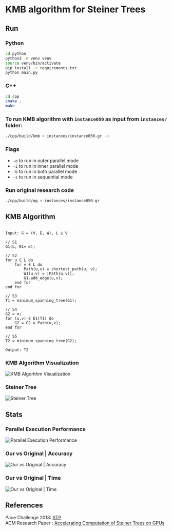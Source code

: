 # KMB algorithm for Steiner Trees

## Run

### Python

```bash
cd python
python3 -m venv venv
source venv/bin/activate
pip install -r requirements.txt
python main.py
```

### C++

```bash
cd cpp
cmake .
make
```

### To run KMB algorithm with `instance050` as input from `instances/` folder:

```bash
./cpp/build/kmb < instances/instance050.gr -o
```

### Flags

- `-o` to run in outer parallel mode
- `-i` to run in inner parallel mode
- `-b` to run in both parallel mode
- `-s` to run in sequential mode

### Run original research code

```bash
./cpp/build/og < instances/instance050.gr
```

## KMB Algorithm

```code

Input: G = (V, E, W), L ⊆ V

// S1
G1(L, E1= ∅);

// S2
for u ∈ L do
    for v ∈ L do
        Path(u,v) = shortest_path(u, v);
        W1(u,v) = |Path(u,v)|;
        G1.add_edge(u,v);
    end for
end for

// S3
T1 = minimum_spanning_tree(G1);

// S4
G2 = ∅;
for (u,v) ∈ E1(T1) do
    G2 = G2 ∪ Path(u,v);
end for

// S5
T2 = minimum_spanning_tree(G2);

Output: T2
```

### KMB Algorithm Visualization

![KMB Algorithm Visualization](https://github.com/pratikpakhale/kmb-cpu/blob/main/kmb.png?raw=true)

### Steiner Tree

![Steiner Tree](https://github.com/pratikpakhale/kmb-cpu/blob/main/steiner.png?raw=true)

## Stats

### Parallel Execution Performance

![Parallel Execution Performance](https://github.com/pratikpakhale/kmb-cpu/blob/main/performance_seq_parallel.png?raw=true)

### Our vs Original | Accuracy

![Our vs Original | Accuracy](https://github.com/pratikpakhale/kmb-cpu/blob/main/accuracy.png?raw=true)

### Our vs Original | Time

![Our vs Original | Time](https://github.com/pratikpakhale/kmb-cpu/blob/main/time.png?raw=true)

## References

Pace Challenge 2018: [STP](https://pacechallenge.org/2018/)
<br />
ACM Research Paper : [Accelerating Computation of Steiner Trees on GPUs
](https://dl.acm.org/doi/abs/10.1007/s10766-021-00723-0)
